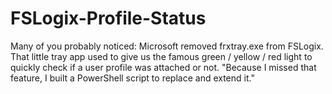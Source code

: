 # FSLogix-Profile-Status
 Many of you probably noticed: Microsoft removed frxtray.exe from FSLogix. That little tray app used to give us the famous green / yellow / red light to quickly check if a user profile was attached or not.  "Because I missed that feature, I built a PowerShell script to replace and extend it." 
